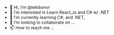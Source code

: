 - 👋 Hi, I’m @tekibonvi
- 👀 I’m interested in Learn React,Js and C# w/ .NET
- 🌱 I’m currently learning C#, and .NET,
- 💞️ I’m looking to collaborate on ...
- 📫 How to reach me ...

<!---
tekibonvi/tekibonvi is a ✨ special ✨ repository because its `README.md` (this file) appears on your GitHub profile.
You can click the Preview link to take a look at your changes.
--->
